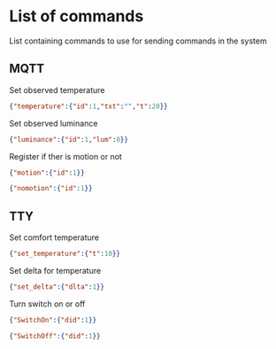 # List of commands

List containing commands to use for sending commands in the system

## MQTT

Set observed temperature

```json
{"temperature":{"id":1,"txt":"","t":20}}
```

Set observed luminance

```json
{"luminance":{"id":1,"lum":0}}
```

Register if ther is motion or not

```json
{"motion":{"id":1}}
```

```json
{"nomotion":{"id":1}}
```

## TTY

Set comfort temperature

```json
{"set_temperature":{"t":10}}
```

Set delta for temperature

```json
{"set_delta":{"dlta":1}}
```

Turn switch on or off

```json
{"SwitchOn":{"did":1}}
```

```json
{"SwitchOff":{"did":1}}
```
